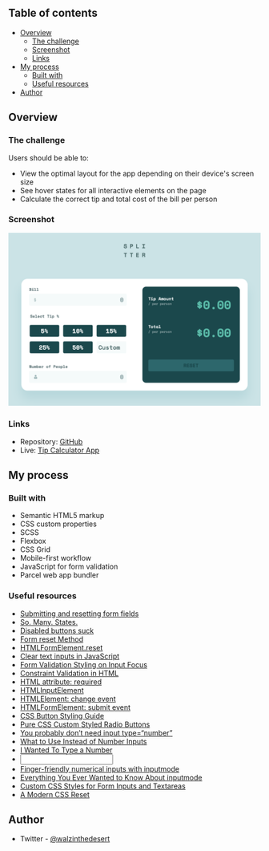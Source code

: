 ## Table of contents

- [Overview](#overview)
  - [The challenge](#the-challenge)
  - [Screenshot](#screenshot)
  - [Links](#links)
- [My process](#my-process)
  - [Built with](#built-with)
  - [Useful resources](#useful-resources)
- [Author](#author)

## Overview

### The challenge

Users should be able to:

- View the optimal layout for the app depending on their device's screen size
- See hover states for all interactive elements on the page
- Calculate the correct tip and total cost of the bill per person

### Screenshot

![screenshot](./src/tip-calc-app-screenshot.png)

### Links

- Repository: [GitHub](https://github.com/dmitrymitenkoff/tip-calculator-app)
- Live: [Tip Calculator App](https://tip-calculator-app-zeta.vercel.app/)

## My process

### Built with

- Semantic HTML5 markup
- CSS custom properties
- SCSS
- Flexbox
- CSS Grid
- Mobile-first workflow
- JavaScript for form validation
- Parcel web app bundler

### Useful resources

- [Submitting and resetting form fields](https://stackoverflow.com/questions/14589193/clearing-my-form-inputs-after-submission/47198786)
- [So. Many. States. ](https://css-tricks.com/so-many-states/)
- [Disabled buttons suck](https://axesslab.com/disabled-buttons-suck/)
- [Form reset Method](https://www.w3schools.com/jsref/met_form_reset.asp)
- [HTMLFormElement.reset](https://developer.mozilla.org/en-US/docs/Web/API/HTMLFormElement/reset)
- [Clear text inputs in JavaScript](https://stackoverflow.com/questions/39759681/clear-text-inputs-in-javascript)
- [Form Validation Styling on Input Focus](https://css-tricks.com/snippets/css/form-validation-styling-on-input-focus/)
- [Constraint Validation in HTML](https://css-tricks.com/form-validation-part-1-constraint-validation-html/)
- [HTML attribute: required](https://developer.mozilla.org/en-US/docs/Web/HTML/Attributes/required)
- [HTMLInputElement](https://developer.mozilla.org/en-US/docs/Web/API/HTMLInputElement)
- [HTMLElement: change event](https://developer.mozilla.org/en-US/docs/Web/API/HTMLElement/change_event)
- [HTMLFormElement: submit event](https://developer.mozilla.org/en-US/docs/Web/API/HTMLFormElement/submit_event#examples)
- [CSS Button Styling Guide](https://moderncss.dev/css-button-styling-guide/)
- [Pure CSS Custom Styled Radio Buttons](https://moderncss.dev/pure-css-custom-styled-radio-buttons/)
- [You probably don’t need input type=“number”](https://css-tricks.com/you-probably-dont-need-input-typenumber/)
- [What to Use Instead of Number Inputs](https://css-tricks.com/what-to-use-instead-of-number-inputs/)
- [I Wanted To Type a Number](https://www.filamentgroup.com/lab/type-number.html)
- [<input type="number">](https://developer.mozilla.org/en-US/docs/Web/HTML/Element/input/number)
- [Finger-friendly numerical inputs with inputmode](https://css-tricks.com/finger-friendly-numerical-inputs-with-inputmode/)
- [Everything You Ever Wanted to Know About inputmode](https://css-tricks.com/everything-you-ever-wanted-to-know-about-inputmode/)
- [Custom CSS Styles for Form Inputs and Textareas](https://moderncss.dev/custom-css-styles-for-form-inputs-and-textareas/)
- [A Modern CSS Reset](https://piccalil.li/blog/a-modern-css-reset/)

## Author

- Twitter - [@walzinthedesert](https://www.twitter.com/walzinthedesert)
